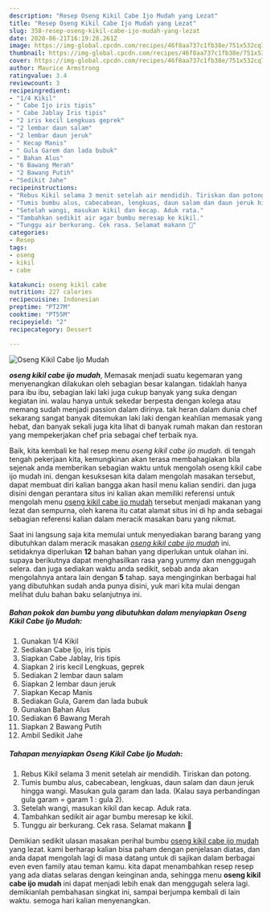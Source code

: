 ```yaml
---
description: "Resep Oseng Kikil Cabe Ijo Mudah yang Lezat"
title: "Resep Oseng Kikil Cabe Ijo Mudah yang Lezat"
slug: 358-resep-oseng-kikil-cabe-ijo-mudah-yang-lezat
date: 2020-06-21T16:19:28.261Z
image: https://img-global.cpcdn.com/recipes/46f8aa737c1fb38e/751x532cq70/oseng-kikil-cabe-ijo-mudah-foto-resep-utama.jpg
thumbnail: https://img-global.cpcdn.com/recipes/46f8aa737c1fb38e/751x532cq70/oseng-kikil-cabe-ijo-mudah-foto-resep-utama.jpg
cover: https://img-global.cpcdn.com/recipes/46f8aa737c1fb38e/751x532cq70/oseng-kikil-cabe-ijo-mudah-foto-resep-utama.jpg
author: Maurice Armstrong
ratingvalue: 3.4
reviewcount: 3
recipeingredient:
- "1/4 Kikil"
- " Cabe Ijo iris tipis"
- " Cabe Jablay Iris tipis"
- "2 iris kecil Lengkuas geprek"
- "2 lembar daun salam"
- "2 lembar daun jeruk"
- " Kecap Manis"
- " Gula Garem dan lada bubuk"
- " Bahan Alus"
- "6 Bawang Merah"
- "2 Bawang Putih"
- "Sedikit Jahe"
recipeinstructions:
- "Rebus Kikil selama 3 menit setelah air mendidih. Tiriskan dan potong."
- "Tumis bumbu alus, cabecabean, lengkuas, daun salam dan daun jeruk hingga wangi. Masukan gula garam dan lada. (Kalau saya perbandingan gula garam = garam 1 : gula 2)."
- "Setelah wangi, masukan kikil dan kecap. Aduk rata."
- "Tambahkan sedikit air agar bumbu meresap ke kikil."
- "Tunggu air berkurang. Cek rasa. Selamat makann 🤗"
categories:
- Resep
tags:
- oseng
- kikil
- cabe

katakunci: oseng kikil cabe 
nutrition: 227 calories
recipecuisine: Indonesian
preptime: "PT27M"
cooktime: "PT55M"
recipeyield: "2"
recipecategory: Dessert

---
```



![Oseng Kikil Cabe Ijo Mudah](https://img-global.cpcdn.com/recipes/46f8aa737c1fb38e/751x532cq70/oseng-kikil-cabe-ijo-mudah-foto-resep-utama.jpg)

<b><i>oseng kikil cabe ijo mudah</i></b>, Memasak menjadi suatu kegemaran yang menyenangkan dilakukan oleh sebagian besar kalangan. tidaklah hanya para ibu ibu, sebagian laki laki juga cukup banyak yang suka dengan kegiatan ini. walau hanya untuk sekedar berpesta dengan kolega atau memang sudah menjadi passion dalam dirinya. tak heran dalam dunia chef sekarang sangat banyak ditemukan laki laki dengan keahlian memasak yang hebat, dan banyak sekali juga kita lihat di banyak rumah makan dan restoran yang mempekerjakan chef pria sebagai chef terbaik nya.



Baik, kita kembali ke hal resep menu <i>oseng kikil cabe ijo mudah</i>. di tengah tengah pekerjaan kita, kemungkinan akan terasa membahagiakan bila sejenak anda memberikan sebagian waktu untuk mengolah oseng kikil cabe ijo mudah ini. dengan kesuksesan kita dalam mengolah masakan tersebut, dapat membuat diri kalian bangga akan hasil menu kalian sendiri. dan juga disini dengan perantara situs ini kalian akan memiliki referensi untuk mengolah menu <u>oseng kikil cabe ijo mudah</u> tersebut menjadi makanan yang lezat dan sempurna, oleh karena itu catat alamat situs ini di hp anda sebagai sebagian referensi kalian dalam meracik masakan baru yang nikmat.


Saat ini langsung saja kita memulai untuk menyediakan barang barang yang dibutuhkan dalam meracik masakan <u><i>oseng kikil cabe ijo mudah</i></u> ini. setidaknya diperlukan <b>12</b> bahan bahan yang diperlukan untuk olahan ini. supaya berikutnya dapat menghasilkan rasa yang yummy dan menggugah selera. dan juga sediakan waktu anda sedikit, sebab anda akan mengolahnya antara lain dengan <b>5</b> tahap. saya menginginkan berbagai hal yang dibutuhkan sudah anda punya disini, yuk mari kita mulai dengan melihat dulu bahan baku selanjutnya ini.

<!--inarticleads1-->

##### Bahan pokok dan bumbu yang dibutuhkan dalam menyiapkan Oseng Kikil Cabe Ijo Mudah:

1. Gunakan 1/4 Kikil
1. Sediakan  Cabe Ijo, iris tipis
1. Siapkan  Cabe Jablay, Iris tipis
1. Siapkan 2 iris kecil Lengkuas, geprek
1. Sediakan 2 lembar daun salam
1. Siapkan 2 lembar daun jeruk
1. Siapkan  Kecap Manis
1. Sediakan  Gula, Garem dan lada bubuk
1. Gunakan  Bahan Alus
1. Sediakan 6 Bawang Merah
1. Siapkan 2 Bawang Putih
1. Ambil Sedikit Jahe




<!--inarticleads2-->

##### Tahapan menyiapkan Oseng Kikil Cabe Ijo Mudah:

1. Rebus Kikil selama 3 menit setelah air mendidih. Tiriskan dan potong.
1. Tumis bumbu alus, cabecabean, lengkuas, daun salam dan daun jeruk hingga wangi. Masukan gula garam dan lada. (Kalau saya perbandingan gula garam = garam 1 : gula 2).
1. Setelah wangi, masukan kikil dan kecap. Aduk rata.
1. Tambahkan sedikit air agar bumbu meresap ke kikil.
1. Tunggu air berkurang. Cek rasa. Selamat makann 🤗




Demikian sedikit ulasan masakan perihal bumbu <u>oseng kikil cabe ijo mudah</u> yang lezat. kami berharap kalian bisa paham dengan penjelasan diatas, dan anda dapat mengolah lagi di masa datang untuk di sajikan dalam berbagai even even family atau teman kamu. kita dapat menambahkan resep resep yang ada diatas selaras dengan keinginan anda, sehingga menu <b>oseng kikil cabe ijo mudah</b> ini dapat menjadi lebih enak dan menggugah selera lagi. demikianlah pembahasan singkat ini, sampai berjumpa kembali di lain waktu. semoga hari kalian menyenangkan.
